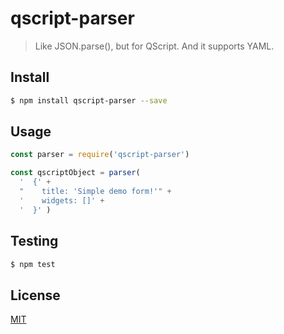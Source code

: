 # qscript-parser

> Like JSON.parse(), but for QScript. And it supports YAML.

## <a name="install"></a>Install
```bash
$ npm install qscript-parser --save
```

## <a name="usage"></a>Usage

```javascript
const parser = require('qscript-parser')

const qscriptObject = parser(
  '  {' +
  "    title: 'Simple demo form!'" +
  '    widgets: []' +
  '  }' )

```

## <a name="test"></a>Testing

```bash
$ npm test
```

## <a name="license"></a>License
[MIT](https://github.com/wmfs/qscript/blob/master/LICENSE)
